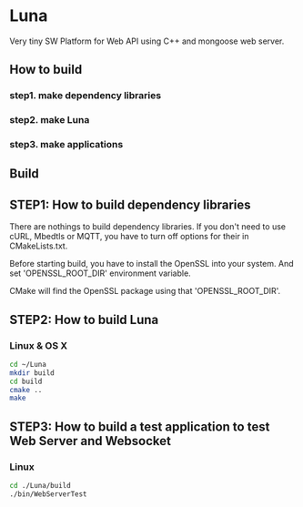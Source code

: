 # Luna
Very tiny SW Platform for Web API using C++ and mongoose web server.

## How to build
### step1. make dependency libraries
### step2. make Luna
### step3. make applications

## Build
## STEP1: How to build dependency libraries
There are nothings to build dependency libraries.
If you don't need to use cURL, Mbedtls or MQTT, you have to turn off options for their in CMakeLists.txt.

Before starting build, you have to install the OpenSSL into your system.
And set 'OPENSSL_ROOT_DIR' environment variable.

CMake will find the OpenSSL package using that 'OPENSSL_ROOT_DIR'.

## STEP2: How to build Luna
### Linux & OS X
```bash
cd ~/Luna
mkdir build  
cd build
cmake ..
make
```

## STEP3: How to build a test application to test Web Server and Websocket
### Linux
```bash
cd ./Luna/build
./bin/WebServerTest
```
